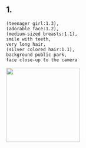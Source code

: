 ## 1.

```
(teenager girl:1.3),
(adorable face:1.2),
(medium-sized breasts:1.1),
smile with teeth,
very long hair,
(silver colored hair:1.1),
background public park,
face close-up to the camera
```

<img src="https://s3projectportofolio.s3.ap-southeast-1.amazonaws.com/yodayo/9realistic-1.jpg" alt="" width="200px" />
